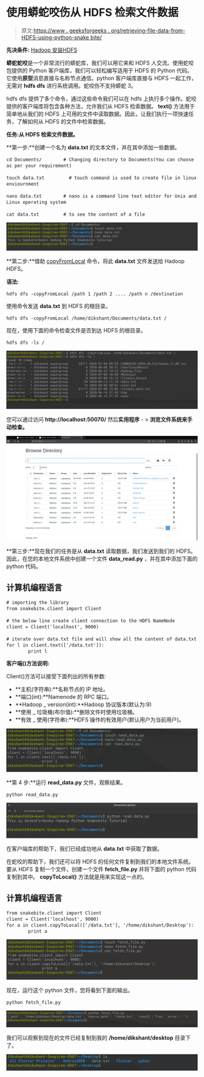 # 使用蟒蛇咬伤从 HDFS 检索文件数据

> 原文:[https://www . geeksforgeeks . org/retrieving-file-data-from-HDFS-using-python-snake bite/](https://www.geeksforgeeks.org/retrieving-file-data-from-hdfs-using-python-snakebite/)

**先决条件:** [Hadoop 安装](https://www.geeksforgeeks.org/how-to-install-hadoop-in-linux/)[HDFS](https://www.geeksforgeeks.org/hadoop-hdfs-hadoop-distributed-file-system/)

**蟒蛇蛇咬**是一个非常流行的蟒蛇库，我们可以用它来和 HDFS 人交流。使用蛇咬包提供的 Python 客户端库，我们可以轻松编写适用于 HDFS 的 Python 代码。它使用**原型**消息直接与名称节点通信。python 客户端库直接与 HDFS 一起工作，无需对 **hdfs dfs** 进行系统调用。蛇咬伤不支持蟒蛇 3。

hdfs dfs 提供了多个命令，通过这些命令我们可以在 hdfs 上执行多个操作。蛇咬提供的客户端库将包含各种方法，允许我们从 HDFS 检索数据。 **text()** 方法用于简单地从我们的 HDFS 上可用的文件中读取数据。因此，让我们执行一项快速任务，了解如何从 HDFS 的文件中检索数据。

**任务:从 HDFS 检索文件数据。**

**第一步:**创建一个名为 **data.txt** 的文本文件，并在其中添加一些数据。

```
cd Documents/        # Changing directory to Documents(You can choose as per your requirement)

touch data.txt         # touch command is used to create file in linux enviournment

nano data.txt        # nano is a command line text editor for Unix and Linux operating system

cat data.txt         # to see the content of a file 

```

![](img/ea33846682bdfec6a38dda07d50d000e.png)

**第二步:**借助 [copyFromLocal](https://www.geeksforgeeks.org/hadoop-copyfromlocal-command/) 命令，将此 **data.txt** 文件发送给 Hadoop HDFS。

**语法:**

```
hdfs dfs -copyFromLocal /path 1 /path 2 .... /path n /destination

```

使用命令发送 **data.txt** 到 HDFS 的根目录。

```
hdfs dfs -copyFromLocal /home/dikshant/Documents/data.txt / 

```

现在，使用下面的命令检查文件是否到达 HDFS 的根目录。

```
hdfs dfs -ls /

```

![](img/e6fbba774399de4da5513758ba847f19.png)

您可以通过访问 **http://localhost:50070/** 然后**实用程序** - > **浏览文件系统来手动检查。**

![](img/e570ea6941e03d6ca6cf17c18b310609.png)

**第三步:**现在我们的任务是从 **data.txt** 读取数据，我们发送到我们的 HDFS。因此，在您的本地文件系统中创建一个文件 **data_read.py** ，并在其中添加下面的 python 代码。

## 计算机编程语言

```
# importing the library
from snakebite.client import Client

# the below line create client connection to the HDFS NameNode
client = Client('localhost', 9000)

# iterate over data.txt file and will show all the content of data.txt
for l in client.text(['/data.txt']):
        print l
```

**客户端()方法说明:**

Client()方法可以接受下面列出的所有参数:

*   **主机(字符串):**名称节点的 IP 地址。
*   **端口(int):**Namenode 的 RPC 端口。
*   **Hadoop _ version(int):**Hadoop 协议版本(默认为:9)
*   **使用 _ 垃圾桶(布尔值):**删除文件时使用垃圾桶。
*   **有效 _ 使用(字符串):**HDFS 操作的有效用户(默认用户为当前用户)。

![](img/2fedffa05573a989cd87d95356f2ec3f.png)

**第 4 步:**运行 **read_data.py** 文件，观察结果。

```
python read_data.py

```

![](img/a2d11b7fa8c88830ee029981b19cee6c.png)

在客户端库的帮助下，我们已经成功地从 **data.txt** 中获取了数据。

在蛇咬的帮助下，我们还可以将 HDFS 的任何文件复制到我们的本地文件系统。要从 HDFS 复制一个文件，创建一个文件 **fetch_file.py** 并将下面的 python 代码复制到其中。 **copyToLocal()** 方法就是用来实现这一点的。

## 计算机编程语言

```
from snakebite.client import Client
client = Client('localhost', 9000)
for a in client.copyToLocal(['/data.txt'], '/home/dikshant/Desktop'):
        print a
```

![](img/7ce4591d03929434f9b9bb0d58025861.png)

现在，运行这个 python 文件，您将看到下面的输出。

```
python fetch_file.py

```

![](img/5dacb09beb0650ebfaf74eccf89a2e8e.png)

我们可以观察到现在的文件已经复制到我的 **/home/dikshant/desktop** 目录下了。

![](img/e313f9f57473e794ff7c8fa12b951589.png)